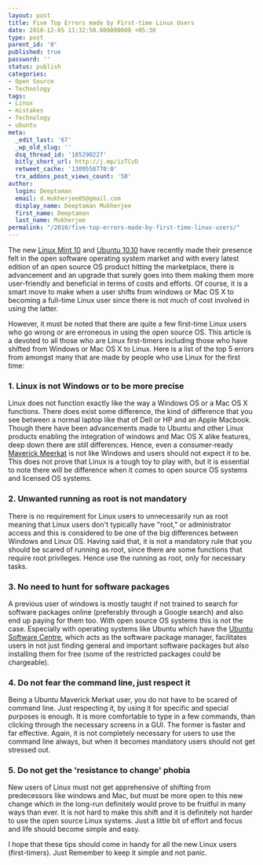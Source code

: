 ```yaml
---
layout: post
title: Five Top Errors made by First-time Linux Users
date: 2010-12-05 11:32:50.000000000 +05:30
type: post
parent_id: '0'
published: true
password: ''
status: publish
categories:
- Open Source
- Technology
tags:
- Linux
- mistakes
- Technology
- ubuntu
meta:
  _edit_last: '67'
  _wp_old_slug: ''
  dsq_thread_id: '185290227'
  bitly_short_url: http://j.mp/izTCvD
  retweet_cache: '1309558770:0'
  trx_addons_post_views_count: '50'
author:
  login: Deeptaman
  email: d.mukherjee05@gmail.com
  display_name: Deeptaman Mukherjee
  first_name: Deeptaman
  last_name: Mukherjee
permalink: "/2010/five-top-errors-made-by-first-time-linux-users/"
---
```

<p>The new <a href="/2010/linux-mint-10/">Linux Mint 10</a> and <a href="http://www.pcworld.com/businesscenter/article/207283/12_reasons_to_try_ubuntu_1010_now.html">Ubuntu 10.10</a> have recently made their presence felt in the open software operating system market and with every latest edition of an open source OS product hitting the marketplace, there is advancement and an upgrade that surely goes into them making them more user-friendly and beneficial in terms of costs and efforts. Of course, it is a smart move to make when a user shifts from windows or Mac OS X to becoming a full-time Linux user since there is not much of cost involved in using the latter.</p>

<p>However, it must be noted that there are quite a few first-time Linux users who go wrong or are erroneous in using the open source OS. This article is a devoted to all those who are Linux first-timers including those who have shifted from Windows or Mac OS X to Linux. Here is a list of the top 5 errors from amongst many that are made by people who use Linux for the first time:</p>
<h3>1. Linux is not Windows or to be more precise</h3>
<p>Linux does not function exactly like the way a Windows OS or a Mac OS X functions. There does exist some difference, the kind of difference that you see between a normal laptop like that of Dell or HP and an Apple Macbook. Though there have been advancements made to Ubuntu and other Linux products enabling the integration of windows and Mac OS X alike features, deep down there are still differences. Hence, even a consumer-ready <a href="http://ubuntumaverickmeerkat.com/">Maverick Meerkat</a> is not like Windows and users should not expect it to be. This does not prove that Linux is a tough toy to play with, but it is essential to note there will be difference when it comes to open source OS systems and licensed OS systems.</p>
<h3>2. Unwanted running as root is not mandatory</h3>
<p>There is no requirement for Linux users to unnecessarily run as root meaning that Linux users don't typically have "root," or administrator access and this is considered to be one of the big differences between Windows and Linux OS. Having said that, it is not a mandatory rule that you should be scared of running as root, since there are some functions that require root privileges. Hence use the running as root, only for necessary tasks.</p>
<h3>3. No need to hunt for software packages</h3>
<p>A previous user of windows is mostly taught if not trained to search for software packages online (preferably through a Google search) and also end up paying for them too. With open source OS systems this is not the case. Especially with operating systems like Ubuntu which have the <a href="http://www.pcworld.com/businesscenter/article/202571/how_to_install_apps_with_ubuntu_software_center.html">Ubuntu Software Centre</a>, which acts as the software package manager, facilitates users in not just finding general and important software packages but also installing them for free (some of the restricted packages could be chargeable). </p>
<h3>4. Do not fear the command line, just respect it</h3>
<p>Being a Ubuntu Maverick Merkat user, you do not have to be scared of command line. Just respecting it, by using it for specific and special purposes is enough. It is more comfortable to type in a few commands, than clicking through the necessary screens in a GUI. The former is faster and far effective. Again, it is not completely necessary for users to use the command line always, but when it becomes mandatory users should not get stressed out. </p>
<h3>5. Do not get the 'resistance to change' phobia</h3>
<p>New users of Linux must not get apprehensive of shifting from predecessors like windows and Mac, but must be more open to this new change which in the long-run definitely would prove to be fruitful in many ways than ever. It is not hard to make this shift and it is definitely not harder to use the open source Linux systems. Just a little bit of effort and focus and life should become simple and easy.</p>
<p>I hope that these tips should come in handy for all the new Linux users (first-timers). Just Remember to keep it simple and not panic.</p>
